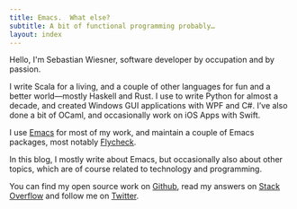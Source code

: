 ```yaml
---
title: Emacs.  What else?
subtitle: A bit of functional programming probably…
layout: index
---
```


Hello, I'm Sebastian Wiesner, software developer by occupation and by passion.

I write Scala for a living, and a couple of other languages for fun and a better
world—mostly Haskell and Rust.  I use to write Python for almost a decade, and
created Windows GUI applications with WPF and C#.  I’ve also done a bit of
OCaml, and occasionally work on iOS Apps with Swift.

I use [Emacs][] for most of my work, and maintain a couple of Emacs packages,
most notably [Flycheck][].

In this blog, I mostly write about Emacs, but occasionally also about other
topics, which are of course related to technology and programming.

You can find my open source work on [Github][], read my answers on
[Stack Overflow][] and follow me on [Twitter][].

[Flycheck]: http://www.flycheck.org
[Github]: https://github.com/lunaryorn
[Stack Overflow]: http://stackoverflow.com/users/355252/lunaryorn
[Twitter]: https://twitter.com/lunaryorn
[Emacs]: https://www.gnu.org/software/emacs/
